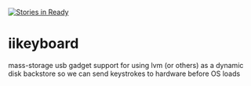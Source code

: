 [![Stories in Ready](https://badge.waffle.io/ii/iikeyboard.png?label=ready&title=Ready)](https://waffle.io/ii/iikeyboard)

# iikeyboard
mass-storage usb gadget support for using lvm (or others) as a dynamic disk backstore so we can send keystrokes to
hardware before OS loads

